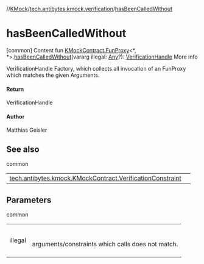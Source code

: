 //[KMock](../../index.md)/[tech.antibytes.kmock.verification](index.md)/[hasBeenCalledWithout](has-been-called-without.md)



# hasBeenCalledWithout
[common]
Content
fun [KMockContract.FunProxy](../tech.antibytes.kmock/-k-mock-contract/-fun-proxy/index.md)<*, *>.[hasBeenCalledWithout](has-been-called-without.md)(vararg illegal: [Any](https://kotlinlang.org/api/latest/jvm/stdlib/kotlin/-any/index.html)?): [VerificationHandle](-verification-handle/index.md)
More info


VerificationHandle Factory, which collects all invocation of an FunProxy which matches the given Arguments.



#### Return


VerificationHandle



#### Author


Matthias Geisler



## See also

common

| | |
|---|---|
| <a name="tech.antibytes.kmock.verification//hasBeenCalledWithout/tech.antibytes.kmock.KMockContract.FunProxy[*,*]#kotlin.Array[kotlin.Any?]/PointingToDeclaration/"></a>[tech.antibytes.kmock.KMockContract.VerificationConstraint](../tech.antibytes.kmock/-k-mock-contract/-verification-constraint/index.md)| <a name="tech.antibytes.kmock.verification//hasBeenCalledWithout/tech.antibytes.kmock.KMockContract.FunProxy[*,*]#kotlin.Array[kotlin.Any?]/PointingToDeclaration/"></a>|



## Parameters

common

| | |
|---|---|
| <a name="tech.antibytes.kmock.verification//hasBeenCalledWithout/tech.antibytes.kmock.KMockContract.FunProxy[*,*]#kotlin.Array[kotlin.Any?]/PointingToDeclaration/"></a>illegal| <a name="tech.antibytes.kmock.verification//hasBeenCalledWithout/tech.antibytes.kmock.KMockContract.FunProxy[*,*]#kotlin.Array[kotlin.Any?]/PointingToDeclaration/"></a><br><br>arguments/constraints which calls does not match.<br><br>|
